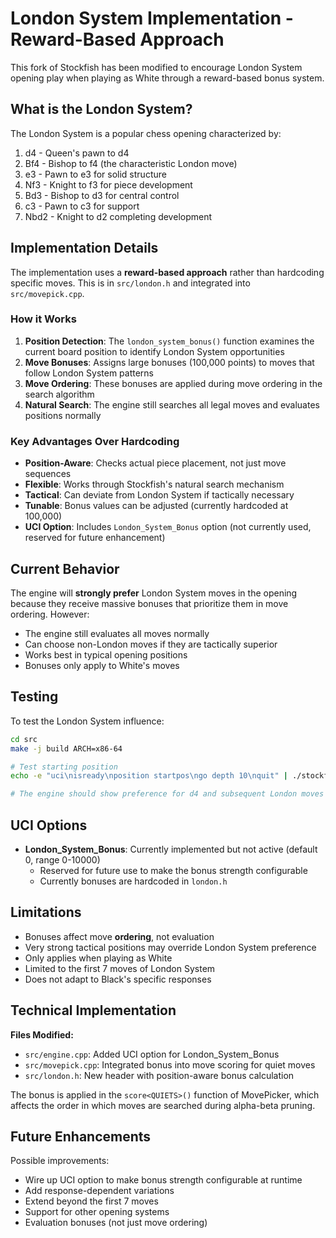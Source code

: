 # London System Implementation - Reward-Based Approach

This fork of Stockfish has been modified to encourage London System opening play when playing as White through a reward-based bonus system.

## What is the London System?

The London System is a popular chess opening characterized by:
1. d4 - Queen's pawn to d4
2. Bf4 - Bishop to f4 (the characteristic London move)
3. e3 - Pawn to e3 for solid structure
4. Nf3 - Knight to f3 for piece development
5. Bd3 - Bishop to d3 for central control
6. c3 - Pawn to c3 for support
7. Nbd2 - Knight to d2 completing development

## Implementation Details

The implementation uses a **reward-based approach** rather than hardcoding specific moves. This is in `src/london.h` and integrated into `src/movepick.cpp`.

### How it Works

1. **Position Detection**: The `london_system_bonus()` function examines the current board position to identify London System opportunities
2. **Move Bonuses**: Assigns large bonuses (100,000 points) to moves that follow London System patterns
3. **Move Ordering**: These bonuses are applied during move ordering in the search algorithm
4. **Natural Search**: The engine still searches all legal moves and evaluates positions normally

### Key Advantages Over Hardcoding

- **Position-Aware**: Checks actual piece placement, not just move sequences
- **Flexible**: Works through Stockfish's natural search mechanism
- **Tactical**: Can deviate from London System if tactically necessary
- **Tunable**: Bonus values can be adjusted (currently hardcoded at 100,000)
- **UCI Option**: Includes `London_System_Bonus` option (not currently used, reserved for future enhancement)

## Current Behavior

The engine will **strongly prefer** London System moves in the opening because they receive massive bonuses that prioritize them in move ordering. However:

- The engine still evaluates all moves normally
- Can choose non-London moves if they are tactically superior
- Works best in typical opening positions
- Bonuses only apply to White's moves

## Testing

To test the London System influence:

```bash
cd src
make -j build ARCH=x86-64

# Test starting position
echo -e "uci\nisready\nposition startpos\ngo depth 10\nquit" | ./stockfish

# The engine should show preference for d4 and subsequent London moves
```

## UCI Options

- **London_System_Bonus**: Currently implemented but not active (default 0, range 0-10000)
  - Reserved for future use to make the bonus strength configurable
  - Currently bonuses are hardcoded in `london.h`

## Limitations

- Bonuses affect move **ordering**, not evaluation
- Very strong tactical positions may override London System preference  
- Only applies when playing as White
- Limited to the first 7 moves of London System
- Does not adapt to Black's specific responses

## Technical Implementation

**Files Modified:**
- `src/engine.cpp`: Added UCI option for London_System_Bonus
- `src/movepick.cpp`: Integrated bonus into move scoring for quiet moves
- `src/london.h`: New header with position-aware bonus calculation

The bonus is applied in the `score<QUIETS>()` function of MovePicker, which affects the order in which moves are searched during alpha-beta pruning.

## Future Enhancements

Possible improvements:
- Wire up UCI option to make bonus strength configurable at runtime
- Add response-dependent variations
- Extend beyond the first 7 moves
- Support for other opening systems
- Evaluation bonuses (not just move ordering)

